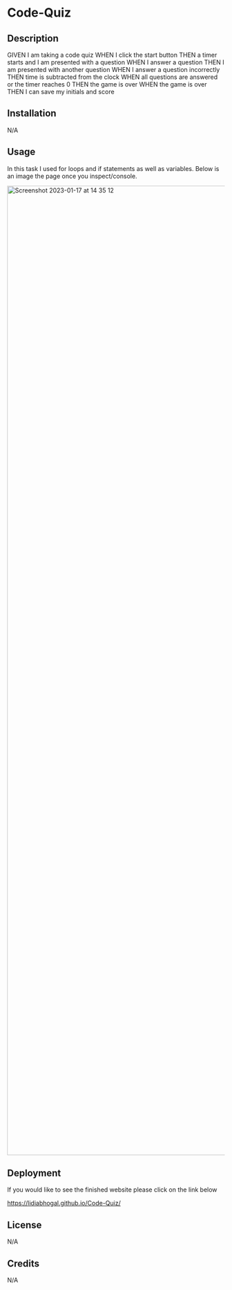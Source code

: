 # Code-Quiz

## Description

GIVEN I am taking a code quiz
WHEN I click the start button
THEN a timer starts and I am presented with a question
WHEN I answer a question
THEN I am presented with another question
WHEN I answer a question incorrectly
THEN time is subtracted from the clock
WHEN all questions are answered or the timer reaches 0
THEN the game is over
WHEN the game is over
THEN I can save my initials and score


## Installation

N/A

## Usage

In this task I used for loops and if statements as well as variables. Below is an image the page once you inspect/console.


<img width="2240" alt="Screenshot 2023-01-17 at 14 35 12" src="https://user-images.githubusercontent.com/116956128/212927757-94e9a008-7494-45ed-b5ca-0427e6511e37.png">



## Deployment

If you would like to see the finished website please click on the link below

https://lidiabhogal.github.io/Code-Quiz/

## License

N/A

## Credits

N/A